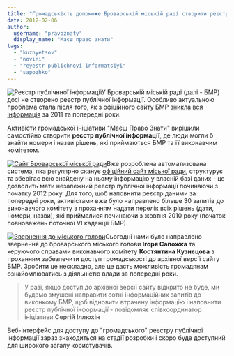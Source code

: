 ```yaml
---
title: "Громадськість допоможе Броварській міській раді створити реєстр публічної інформації"
date: 2012-02-06
author: 
  username: "pravoznaty"
  display_name: "Маєш право знати"
tags: 
  - "kuznyetsov"
  - "novini"
  - "reyestr-publichnoyi-informatsiyi"
  - "sapozhko"
---
```


![](https://mpz.brovary.org/wp-content/uploads/2012/02/Реєстр-публічних-даних.jpg "Реєстр публічнної інформації")У Броварській міській раді (далі - БМР) досі не створено реєстр публічної інформації. Особливо актуальною проблема стала після того, як з офіційного сайту БМР [зникла вся інформація](https://mpz.brovary.org/novini/%d0%b1%d1%80%d0%be%d0%b2%d0%b0%d1%80%d1%81%d1%8c%d0%ba%d0%b0-%d0%b2%d0%bb%d0%b0%d0%b4%d0%b0-%d0%be%d0%b1%d0%bc%d0%b5%d0%b6%d0%b8%d0%bb%d0%b0-%d0%b4%d0%be%d1%81%d1%82/ "Броварська влада обмежила доступ до документів за 2011 рік") за 2011 та попередні роки.

Активісти громадської ініціативи "Маєш Право Знати" вирішили самостійно створити **реєстр публічної інформації**, де люди могли б знайти номери і назви рішень, які приймаються БМР та її виконавчим комітетом. <!--more-->

[![](https://mpz.brovary.org/wp-content/uploads/2012/02/Сайт-Броварської-міської-ради.jpg "Сайт Броварської міської ради")](https://mpz.brovary.org/wp-content/uploads/2012/02/Сайт-Броварської-міської-ради.jpg)Вже розроблена автоматизована система, яка регулярно сканує [офіційний сайт міської ради](https://brovary-rada.gov.ua "Сайт Броварської міської ради"), структурує та зберігає всю знайдену на ньому інформацію у власній базі даних - це дозволить мати незалежний реєстр публічної інформації починаючи з початку 2012 року. Для того, щоб наповнити реєстр даними за попередні роки, активістами вже було направлено більше 30 запитів до виконавчого комітету з проханням надати перелік всіх рішень (дати, номери, назви), які приймалися починаючи з жовтня 2010 року (початок повноважень поточної VI каденції БМР).

[![](https://mpz.brovary.org/wp-content/uploads/2012/02/Звернення-до-міського-голови.jpg "Звернення до міського голови")](https://mpz.brovary.org/wp-content/uploads/2012/02/Звернення-до-міського-голови.jpg)Сьогодні нами було направлено звернення до броварського міського голови **Ігоря Сапожка** та керуючого справами виконавчого комітету **Костянтина Кузнєцова** з проханням забезпечити доступ громадськості до архівної версії сайту БМР. Зробити це нескладно, але це дасть можливість громадянам ознайомлюватись з діяльністю влади за попередні роки.

> У разі, якщо доступ до архівної версії сайту відкрито не буде, ми будемо змушені направити сотні інформаційних запитів до виконкому БМР, щоб відновити втрачену інформацію і наповнити реєстр публічної інформації - повідомляє співкоординатор ініціативи **Сергій Іллюхін**

Веб-інтерфейс для доступу до "громадського" реєстру публічної інформації зараз знаходиться на стадії розробки і скоро буде доступний для широкого загалу користувачів.
